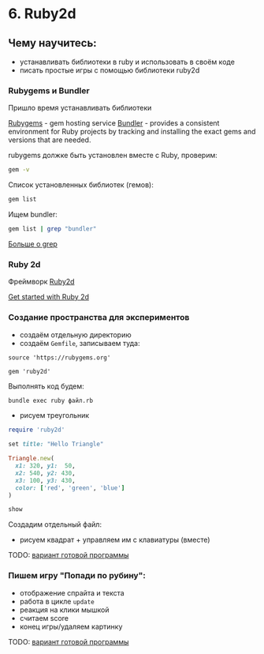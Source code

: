 # 6. Ruby2d

## Чему научитесь:
- устанавливать библиотеки в ruby и использовать в своём коде
- писать простые игры с помощью библиотеки ruby2d

### Rubygems и Bundler

Пришло время устанавливать библиотеки

[Rubygems](https://rubygems.org/) - gem hosting service
[Bundler](https://bundler.io/) - provides a consistent environment for Ruby projects by tracking and installing the exact gems and versions that are needed.  

rubygems должке быть установлен вместе с Ruby, проверим:

```bash
gem -v
```

Список установленных библиотек (гемов):

```bash
gem list
```

Ищем bundler:

```bash
gem list | grep "bundler"
```

[Больше о grep](https://selectel.ru/blog/tutorials/grep-command-in-linux/)


### Ruby 2d

Фреймворк [Ruby2d](https://www.ruby2d.com/)

[Get started with Ruby 2d](https://www.ruby2d.com/learn/get-started/)


### Создание пространства для экспериментов

- создаём отдельную директорию
- создаём `Gemfile`, записываем туда:

```
source 'https://rubygems.org'

gem 'ruby2d'
```

Выполнять код будем:

```bash
bundle exec ruby файл.rb
```

- рисуем треугольник

```ruby
require 'ruby2d'

set title: "Hello Triangle"

Triangle.new(
  x1: 320, y1:  50,
  x2: 540, y2: 430,
  x3: 100, y3: 430,
  color: ['red', 'green', 'blue']
)

show
```

Создадим отдельный файл:

- рисуем квадрат + управляем им с клавиатуры (вместе)

TODO:
[вариант готовой программы](#)

### Пишем игру "Попади по рубину":

- отображение спрайта и текста
- работа в цикле `update`
- реакция на клики мышкой
- считаем score
- конец игры/удаляем картинку

TODO:
[вариант готовой программы](#)